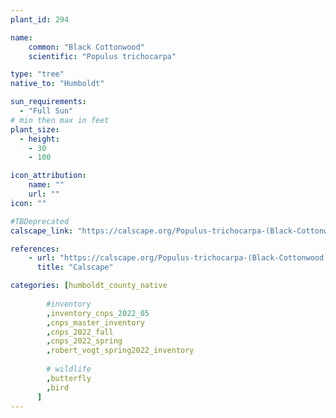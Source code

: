 ```yaml
---
plant_id: 294

name: 
    common: "Black Cottonwood" 
    scientific: "Populus trichocarpa"

type: "tree"
native_to: "Humboldt"

sun_requirements:
  - "Full Sun"
# min then max in feet
plant_size:
  - height: 
    - 30
    - 100

icon_attribution: 
    name: ""
    url: ""
icon: ""

#TBDeprecated
calscape_link: "https://calscape.org/Populus-trichocarpa-(Black-Cottonwood)"

references:
    - url: "https://calscape.org/Populus-trichocarpa-(Black-Cottonwood)"
      title: "Calscape"

categories: [humboldt_county_native
        
        #inventory 
        ,inventory_cnps_2022_05
        ,cnps_master_inventory
        ,cnps_2022_fall
        ,cnps_2022_spring
        ,robert_vogt_spring2022_inventory
        
        # wildlife
        ,butterfly
        ,bird
      ]
---
```

